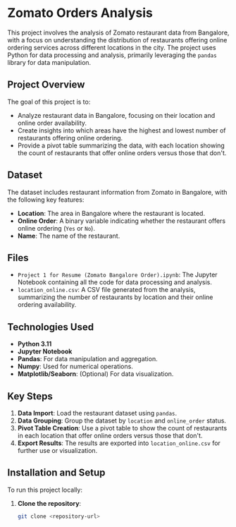 # Zomato Orders Analysis

This project involves the analysis of Zomato restaurant data from Bangalore, with a focus on understanding the distribution of restaurants offering online ordering services across different locations in the city. The project uses Python for data processing and analysis, primarily leveraging the `pandas` library for data manipulation.

## Project Overview

The goal of this project is to:

- Analyze restaurant data in Bangalore, focusing on their location and online order availability.
- Create insights into which areas have the highest and lowest number of restaurants offering online ordering.
- Provide a pivot table summarizing the data, with each location showing the count of restaurants that offer online orders versus those that don't.

## Dataset

The dataset includes restaurant information from Zomato in Bangalore, with the following key features:
- **Location**: The area in Bangalore where the restaurant is located.
- **Online Order**: A binary variable indicating whether the restaurant offers online ordering (`Yes` or `No`).
- **Name**: The name of the restaurant.

## Files

- `Project 1 for Resume (Zomato Bangalore Order).ipynb`: The Jupyter Notebook containing all the code for data processing and analysis.
- `location_online.csv`: A CSV file generated from the analysis, summarizing the number of restaurants by location and their online ordering availability.

## Technologies Used

- **Python 3.11**
- **Jupyter Notebook**
- **Pandas**: For data manipulation and aggregation.
- **Numpy**: Used for numerical operations.
- **Matplotlib/Seaborn**: (Optional) For data visualization.

## Key Steps

1. **Data Import**: Load the restaurant dataset using `pandas`.
2. **Data Grouping**: Group the dataset by `location` and `online_order` status.
3. **Pivot Table Creation**: Use a pivot table to show the count of restaurants in each location that offer online orders versus those that don't.
4. **Export Results**: The results are exported into `location_online.csv` for further use or visualization.

## Installation and Setup

To run this project locally:

1. **Clone the repository**:
   ```bash
   git clone <repository-url>
